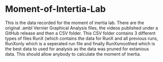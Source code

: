 # Moment-of-Intertia-Lab

This is the data recorded for the moment of inertia lab. There are the original .ambl Vernier Graphical Analysis files, the videos published under a GitHub release and then a CSV folder. This CSV folder contains 3 different types of files RunX (which contains the data for RunX and all previous runs, RunXonly which is a seperated run file and finally RunXsmoothed which is the best data to used for analysis as the data was pruned for extanious data. This should allow anybody to calculate the moment of inertia.
